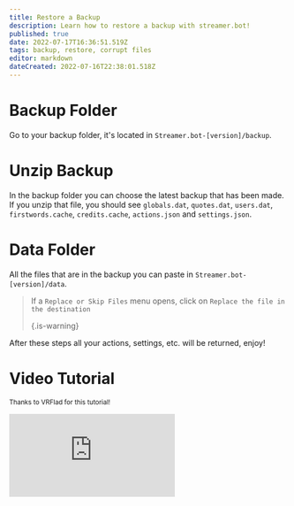 ```yaml
---
title: Restore a Backup
description: Learn how to restore a backup with streamer.bot!
published: true
date: 2022-07-17T16:36:51.519Z
tags: backup, restore, corrupt files
editor: markdown
dateCreated: 2022-07-16T22:38:01.518Z
---
```


# Backup Folder
Go to your backup folder, it's located in `Streamer.bot-[version]/backup`.

# Unzip Backup
In the backup folder you can choose the latest backup that has been made. If you unzip that file, you should see `globals.dat`, `quotes.dat`, `users.dat`, `firstwords.cache`, `credits.cache`, `actions.json` and `settings.json`.

# Data Folder
All the files that are in the backup you can paste in `Streamer.bot-[version]/data`.
> If a `Replace or Skip Files` menu opens, click on `Replace the file in the destination` 
> 
> {.is-warning}

After these steps all your actions, settings, etc. will be returned, enjoy!

# Video Tutorial
<small>Thanks to VRFlad for this tutorial!</small>

<div class=“iframe-container”><iframe src="https://www.youtube.com/embed/5z-ULoqxmiA" title="YouTube video player" frameborder="0" allow fullscreen style =border: none; max-width: 100%; width: 100%; aspect-ratio: 16/9;></iframe></div>
